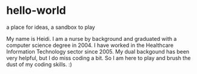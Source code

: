# hello-world
a place for ideas, a sandbox to play

My name is Heidi. I am a nurse by background and graduated with a computer science degree in 2004. I have worked in the Healthcare Information Technology sector since 2005. My dual backgound has been very helpful, but I do miss coding a bit. So I am here to play and brush the dust of my coding skills. :)
